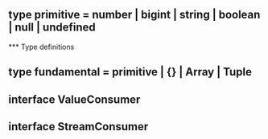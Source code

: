 ## type **primitive** = number | bigint | string | boolean | null | undefined
*** Type definitions

## type **fundamental** = primitive | {} | Array | Tuple

## interface **ValueConsumer**

## interface **StreamConsumer**

